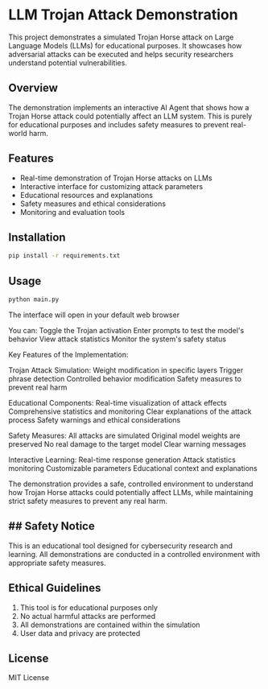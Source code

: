 # LLM Trojan Attack Demonstration

This project demonstrates a simulated Trojan Horse attack on Large Language Models (LLMs) for educational purposes. It showcases how adversarial attacks can be executed and helps security researchers understand potential vulnerabilities.

## Overview

The demonstration implements an interactive AI Agent that shows how a Trojan Horse attack could potentially affect an LLM system. This is purely for educational purposes and includes safety measures to prevent real-world harm.

## Features

- Real-time demonstration of Trojan Horse attacks on LLMs
- Interactive interface for customizing attack parameters
- Educational resources and explanations
- Safety measures and ethical considerations
- Monitoring and evaluation tools

## Installation

```bash
pip install -r requirements.txt
```

## Usage

```bash
python main.py
```

The interface will open in your default web browser

You can:
Toggle the Trojan activation
Enter prompts to test the model's behavior
View attack statistics
Monitor the system's safety status

Key Features of the Implementation:

Trojan Attack Simulation:
Weight modification in specific layers
Trigger phrase detection
Controlled behavior modification
Safety measures to prevent real harm

Educational Components:
Real-time visualization of attack effects
Comprehensive statistics and monitoring
Clear explanations of the attack process
Safety warnings and ethical considerations

Safety Measures:
All attacks are simulated
Original model weights are preserved
No real damage to the target model
Clear warning messages

Interactive Learning:
Real-time response generation
Attack statistics monitoring
Customizable parameters
Educational context and explanations

The demonstration provides a safe, controlled environment to understand how Trojan Horse attacks could potentially affect LLMs, while maintaining strict safety measures to prevent any real harm.

## ## Safety Notice

This is an educational tool designed for cybersecurity research and learning. All demonstrations are conducted in a controlled environment with appropriate safety measures.

## Ethical Guidelines

1. This tool is for educational purposes only
2. No actual harmful attacks are performed
3. All demonstrations are contained within the simulation
4. User data and privacy are protected

## License

MIT License
